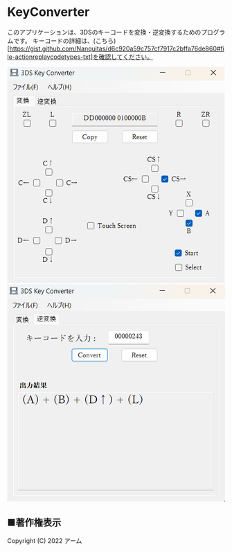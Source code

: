 # KeyConverter

このアプリケーションは、3DSのキーコードを変換・逆変換するためのプログラムです。
キーコードの詳細は、(こちら)[https://gist.github.com/Nanquitas/d6c920a59c757cf7917c2bffa76de860#file-actionreplaycodetypes-txt]を確認してください。

![](./Docs/Screenshots/app1.png)
![](./Docs/Screenshots/app2.png)

## ■著作権表示

Copyright (C) 2022 アーム